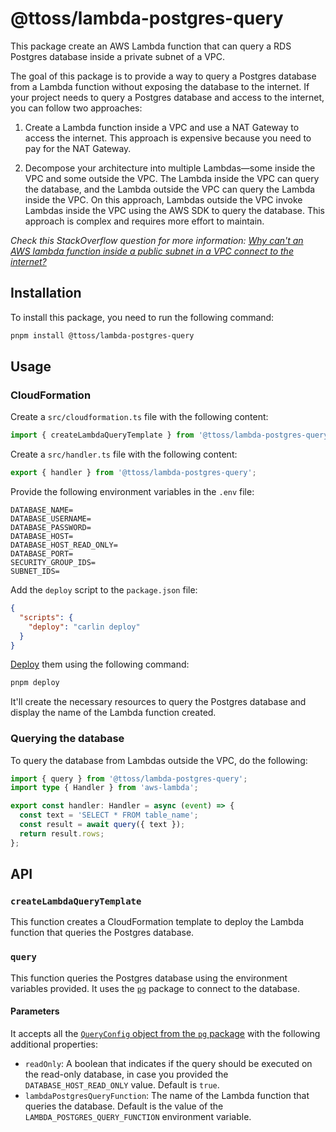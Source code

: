 # @ttoss/lambda-postgres-query

This package create an AWS Lambda function that can query a RDS Postgres database inside a private subnet of a VPC.

The goal of this package is to provide a way to query a Postgres database from a Lambda function without exposing the database to the internet. If your project needs to query a Postgres database and access to the internet, you can follow two approaches:

1. Create a Lambda function inside a VPC and use a NAT Gateway to access the internet. This approach is expensive because you need to pay for the NAT Gateway.

2. Decompose your architecture into multiple Lambdas—some inside the VPC and some outside the VPC. The Lambda inside the VPC can query the database, and the Lambda outside the VPC can query the Lambda inside the VPC. On this approach, Lambdas outside the VPC invoke Lambdas inside the VPC using the AWS SDK to query the database. This approach is complex and requires more effort to maintain.

_Check this StackOverflow question for more information: [Why can't an AWS lambda function inside a public subnet in a VPC connect to the internet?](https://stackoverflow.com/questions/52992085/why-cant-an-aws-lambda-function-inside-a-public-subnet-in-a-vpc-connect-to-the)_

## Installation

To install this package, you need to run the following command:

```bash
pnpm install @ttoss/lambda-postgres-query
```

## Usage

### CloudFormation

Create a `src/cloudformation.ts` file with the following content:

```typescript
import { createLambdaQueryTemplate } from '@ttoss/lambda-postgres-query';
```

Create a `src/handler.ts` file with the following content:

```typescript
export { handler } from '@ttoss/lambda-postgres-query';
```

Provide the following environment variables in the `.env` file:

```env
DATABASE_NAME=
DATABASE_USERNAME=
DATABASE_PASSWORD=
DATABASE_HOST=
DATABASE_HOST_READ_ONLY=
DATABASE_PORT=
SECURITY_GROUP_IDS=
SUBNET_IDS=
```

Add the `deploy` script to the `package.json` file:

```json
{
  "scripts": {
    "deploy": "carlin deploy"
  }
}
```

[Deploy](https://ttoss.dev/docs/carlin/commands/deploy) them using the following command:

```bash
pnpm deploy
```

It'll create the necessary resources to query the Postgres database and display the name of the Lambda function created.

### Querying the database

To query the database from Lambdas outside the VPC, do the following:

```typescript
import { query } from '@ttoss/lambda-postgres-query';
import type { Handler } from 'aws-lambda';

export const handler: Handler = async (event) => {
  const text = 'SELECT * FROM table_name';
  const result = await query({ text });
  return result.rows;
};
```

## API

### `createLambdaQueryTemplate`

This function creates a CloudFormation template to deploy the Lambda function that queries the Postgres database.

### `query`

This function queries the Postgres database using the environment variables provided. It uses the [`pg`](https://node-postgres.com/) package to connect to the database.

#### Parameters

It accepts all the [`QueryConfig` object from the `pg` package](https://node-postgres.com/apis/client#queryconfig) with the following additional properties:

- `readOnly`: A boolean that indicates if the query should be executed on the read-only database, in case you provided the `DATABASE_HOST_READ_ONLY` value. Default is `true`.
- `lambdaPostgresQueryFunction`: The name of the Lambda function that queries the database. Default is the value of the `LAMBDA_POSTGRES_QUERY_FUNCTION` environment variable.
